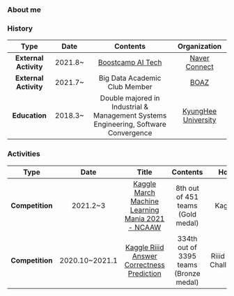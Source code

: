 ### About me

### History
|Type|Date|Contents|Organization|
|:---:|:---:|:---:|:---:|
|**External Activity**|2021.8~|[Boostcamp AI Tech](https://boostcamp.connect.or.kr/)|[Naver Connect](https://www.connect.or.kr/)
|**External Activity**|2021.7~|Big Data Academic Club Member|[BOAZ](https://blog.naver.com/boazbigdata)
|**Education**|2018.3~|Double majored in Industrial & Management Systems Engineering, Software Convergence|[KyungHee University](https://www.khu.ac.kr/kor/main/index.do)

### Activities
|Type|Date|Title|Contents|Host|
|:---:|:---:|:---:|:---:|:---:|
|**Competition**|2021.2~3|[Kaggle March Machine Learning Mania 2021 - NCAAW](https://www.kaggle.com/c/ncaaw-march-mania-2021)|8th out of 451 teams (Gold medal)|Kaggle|
|**Competition**|2020.10~2021.1|[Kaggle Riiid Answer Correctness Prediction](https://www.kaggle.com/c/riiid-test-answer-prediction)|334th out of 3395 teams (Bronze medal)|Riiid AIEd Challenge|



<!--
**danny980521/danny980521** is a ✨ _special_ ✨ repository because its `README.md` (this file) appears on your GitHub profile.

Here are some ideas to get you started:

- 🔭 I’m currently working on ...
- 🌱 I’m currently learning ...
- 👯 I’m looking to collaborate on ...
- 🤔 I’m looking for help with ...
- 💬 Ask me about ...
- 📫 How to reach me: ...
- 😄 Pronouns: ...
- ⚡ Fun fact: ...
-->
